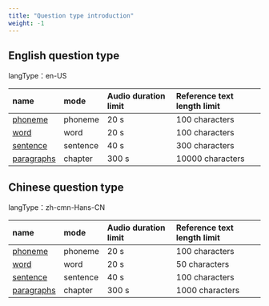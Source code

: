```yaml
---
title: "Question type introduction"
weight: -1
---
```



## English question type

langType：en-US

| name                                   | mode      | Audio duration limit  | Reference text length limit  |
|:---------------------------------------|:----------|:----------------------|:-----------------------------|
| [phoneme](mode/en-basic/phoneme.md)    | phoneme   | 20 s                  | 100 characters               |
| [word](mode/en-basic/word.md)    | word      | 20 s                  | 100 characters               |
| [sentence](mode/en-basic/sentence.md)    | sentence  | 40 s                  | 300 characters               |
| [paragraphs](mode/en-basic/chapter.md) | chapter   | 300 s                 | 10000 characters             |

## Chinese question type

langType：zh-cmn-Hans-CN

| name                                                                        | mode      | Audio duration limit  | Reference text length limit  |
|:----------------------------------------------------------------------------|:----------|:----------------------|:-----------------------------|
| [phoneme](mode/zh-basic/phoneme.md)                                         | phoneme   | 20 s                  | 100 characters               |
| [word](mode/zh-basic/word.md)                  | word      | 20 s                  | 50 characters                |
| [sentence](mode/zh-basic/sentence.md)           | sentence  | 40 s                  | 100 characters               |
| [paragraphs](mode/zh-basic/chapter.md)           | chapter   | 300 s                 | 1000 characters              |
